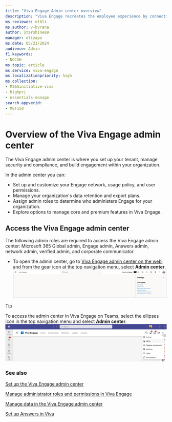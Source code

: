 ```yaml
---
title: "Viva Engage Admin center overview"
description: "Viva Engage recreates the employee experience by connecting people across the company, wherever and whenever they work, ensuring employees are included, engaged, and empowered."
ms.reviewer: ethli
ms.author: v-bvrana
author: Starshine89
manager: elizapo
ms.date: 05/21/2024
audience: Admin
f1.keywords:
- NOCSH
ms.topic: article
ms.service: viva-engage
ms.localizationpriority: high
ms.collection:  
- M365initiative-viva
- highpri
- essentials-manage
search.appverid:
- MET150
---
```


# Overview of the Viva Engage admin center

The Viva Engage admin center is where you set up your tenant, manage security and compliance, and build engagement within your organization.

In the admin center you can:  

- Set up and customize your Engage network, usage policy, and user permissions.
- Manage your organization's data retention and export plans.
- Assign admin roles to determine who administers Engage for your organization.
- Explore options to manage core and premium features in Viva Engage.  

## Access the Viva Engage admin center

The following admin roles are required to access the Viva Engage admin center: Microsoft 365 Global admin, Engage admin, Answers admin, network admin, verified admin, and corporate communicator.

- To open the admin center, go to [Viva Engage admin center on the web](http://engage.cloud.microsoft/main/admin), and from the gear icon at the top navigation menu, select **Admin center**.
[![Screenshot shows the entry point to the Viva Engage admin center on the web at engage.cloud.microsoft/main/admin.](/viva/media/engage/admin/web-admin-entry.png)](/viva/media/engage/admin/web-admin-entry.png#lightbox)

>[!TIP]
>To access the admin center in Viva Engage on Teams, select the ellipses icon in the top navigation menu and select **Admin center**.
>[![Screenshot shows the entry point to the Viva Engage admin center on Teams.](/viva/media/engage/admin/admin-entry-point.png)](/viva/media/engage/admin/admin-entry-point.png#lightbox)

### See also

[Set up the Viva Engage admin center](/viva/engage/eac-get-started)

[Manage administrator roles and permissions in Viva Engage](/viva/engage/eac-key-admin-roles-permissions)

[Manage data in the Viva Engage admin center](/viva/engage/eac-as-manage-data)

[Set up Answers in Viva](/viva/engage/eac-answers-overview-setup)
